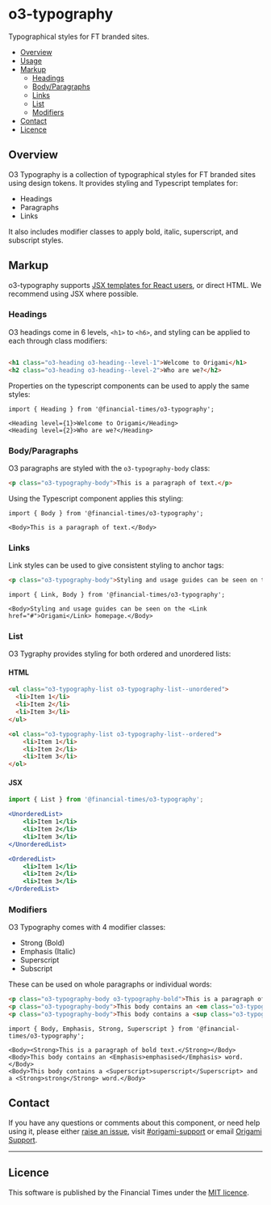 # o3-typography

Typographical styles for FT branded sites.

- [Overview](#overview)
- [Usage](#usage)
- [Markup](#markup)
  - [Headings](#headings)
  - [Body/Paragraphs](#bodyparagraphs)
  - [Links](#links)
  - [List](#list)
  - [Modifiers](#modifiers)
- [Contact](#contact)
- [Licence](#licence)

## Overview
O3 Typography is a collection of typographical styles for FT branded sites using design tokens. It provides styling and Typescript templates for:

* Headings
* Paragraphs
* Links

It also includes modifier classes to apply bold, italic, superscript, and subscript styles.

## Markup

o3-typography supports [JSX templates for React users](#jsx), or direct HTML. We recommend using JSX where possible.

### Headings

O3 headings come in 6 levels, `<h1>` to `<h6>`, and styling can be applied to each through class modifiers:

```html

<h1 class="o3-heading o3-heading--level-1">Welcome to Origami</h1>
<h2 class="o3-heading o3-heading--level-2">Who are we?</h2>
```

Properties on the typescript components can be used to apply the same styles:

```tsx
import { Heading } from '@financial-times/o3-typography';

<Heading level={1}>Welcome to Origami</Heading>
<Heading level={2}>Who are we?</Heading>
```

### Body/Paragraphs

O3 paragraphs are styled with the `o3-typography-body` class:

```html
<p class="o3-typography-body">This is a paragraph of text.</p>
```

Using the Typescript component applies this styling:

```tsx
import { Body } from '@financial-times/o3-typography';

<Body>This is a paragraph of text.</Body>
```

### Links

Link styles can be used to give consistent styling to anchor tags:

```html
<p class="o3-typography-body">Styling and usage guides can be seen on the <a href="#" class="o3-typography-link">Origami</a> homepage.</p>
```

```tsx
import { Link, Body } from '@financial-times/o3-typography';

<Body>Styling and usage guides can be seen on the <Link href="#">Origami</Link> homepage.</Body>
```

### List

O3 Tygraphy provides styling for both ordered and unordered lists:

#### HTML
```html
<ul class="o3-typography-list o3-typography-list--unordered">
  <li>Item 1</li>
  <li>Item 2</li>
  <li>Item 3</li>
</ul>

<ol class="o3-typography-list o3-typography-list--ordered">
	<li>Item 1</li>
	<li>Item 2</li>
	<li>Item 3</li>
</ol>
```

#### JSX
```jsx
import { List } from '@financial-times/o3-typography';

<UnorderedList>
	<li>Item 1</li>
	<li>Item 2</li>
	<li>Item 3</li>
</UnorderedList>

<OrderedList>
	<li>Item 1</li>
	<li>Item 2</li>
	<li>Item 3</li>
</OrderedList>
```
### Modifiers

O3 Typography comes with 4 modifier classes:
* Strong (Bold)
* Emphasis (Italic)
* Superscript
* Subscript

These can be used on whole paragraphs or individual words:

```html
<p class="o3-typography-body o3-typography-bold">This is a paragraph of bold text.</p>
<p class="o3-typography-body">This body contains an <em class="o3-typography-italic">emphasised</em> word.</p>
<p class="o3-typography-body">This body contains a <sup class="o3-typography-superscript">superscript</sup> and a <strong class="o3-typography-bold">strong</strong> word.</p>
```

```tsx
import { Body, Emphasis, Strong, Superscript } from '@financial-times/o3-typography';

<Body><Strong>This is a paragraph of bold text.</Strong></Body>
<Body>This body contains an <Emphasis>emphasised</Emphasis> word.</Body>
<Body>This body contains a <Superscript>superscript</Superscript> and a <Strong>strong</Strong> word.</Body>
```

## Contact

If you have any questions or comments about this component, or need help using it, please either [raise an issue](https://github.com/Financial-Times/o3-typography/issues), visit [#origami-support](https://financialtimes.slack.com/messages/origami-support/) or email [Origami Support](mailto:origami-support@ft.com).

---

## Licence

This software is published by the Financial Times under the [MIT licence](http://opensource.org/licenses/MIT).

